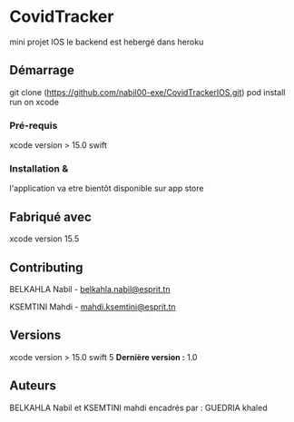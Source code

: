 # CovidTracker

 mini projet IOS
 le backend est hebergé dans heroku

## Démarrage

git clone (https://github.com/nabil00-exe/CovidTrackerIOS.git)
pod install
run on xcode
### Pré-requis

xcode version > 15.0
swift

### Installation &
l'application va etre bientôt disponible sur app store

## Fabriqué avec

xcode version 15.5

## Contributing

BELKAHLA Nabil - belkahla.nabil@esprit.tn

KSEMTINI Mahdi - mahdi.ksemtini@esprit.tn
## Versions
xcode version > 15.0
swift 5
**Dernière version :** 1.0

## Auteurs

BELKAHLA Nabil et KSEMTINI mahdi
encadrés par : GUEDRIA khaled


